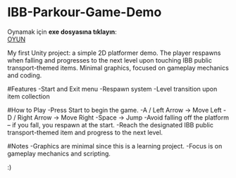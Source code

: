 # IBB-Parkour-Game-Demo

Oynamak için **exe dosyasına tıklayın**:  
[OYUN]((https://github.com/cre1na/IBB-Parkour-Game-Demo/blob/main/--IBB_Parkour_Game.exe))




My first Unity project: a simple 2D platformer demo. The player respawns when falling and progresses to the next level upon touching IBB public transport-themed items. Minimal graphics, focused on gameplay mechanics and coding.


#Features
-Start and Exit menu
-Respawn system
-Level transition upon item collection

#How to Play
-Press Start to begin the game.
-A / Left Arrow → Move Left
-D / Right Arrow → Move Right
-Space → Jump
-Avoid falling off the platform – if you fall, you respawn at the start.
-Reach the designated IBB public transport-themed item and progress to the next level.

#Notes
-Graphics are minimal since this is a learning project.
-Focus is on gameplay mechanics and scripting.

:)
